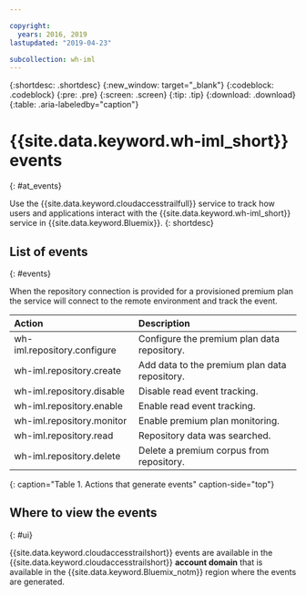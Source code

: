 ```yaml
---

copyright:
  years: 2016, 2019
lastupdated: "2019-04-23"

subcollection: wh-iml
---
```


{:shortdesc: .shortdesc}
{:new_window: target="_blank"}
{:codeblock: .codeblock}
{:pre: .pre}
{:screen: .screen}
{:tip: .tip}
{:download: .download}
{:table: .aria-labeledby="caption"}

<!-- Name your file `at-events.md` and include it in the Reference nav group in your toc file. -->

# {{site.data.keyword.wh-iml_short}} events
{: #at_events}

Use the {{site.data.keyword.cloudaccesstrailfull}} service to track how users and applications interact with the {{site.data.keyword.wh-iml_short}} service in {{site.data.keyword.Bluemix}}.
{: shortdesc}

## List of events
{: #events}

<!-- Make sure you introduce the table with a detailed description that immediately precedes it. For example, see https://cloud.ibm.com/docs/services/cloud-activity-tracker/services?topic=cloud-activity-tracker-cf. -->
When the repository connection is provided for a provisioned premium plan the service will connect to the remote environment and track the event.

| Action | Description |
|:-----------------|:-----------------|
| wh-iml.repository.configure | Configure the premium plan data repository. |
| wh-iml.repository.create | Add data to the premium plan data repository. |
| wh-iml.repository.disable | Disable read event tracking. |
| wh-iml.repository.enable | Enable read event tracking. |
| wh-iml.repository.monitor | Enable premium plan monitoring. |
| wh-iml.repository.read | Repository data was searched. |
| wh-iml.repository.delete | Delete a premium corpus from repository. |


{: caption="Table 1. Actions that generate events" caption-side="top"}

## Where to view the events
{: #ui}

{{site.data.keyword.cloudaccesstrailshort}} events are available in the {{site.data.keyword.cloudaccesstrailshort}} **account domain** that is available in the {{site.data.keyword.Bluemix_notm}} region where the events are generated.
